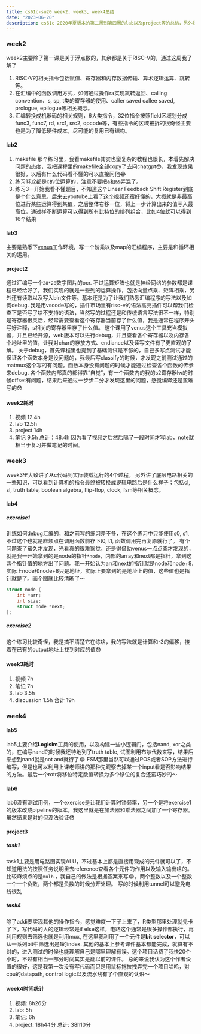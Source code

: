 ```yaml
---
title: cs61c-su20 week2, week3, week4总结
date: "2023-06-20"
description: cs61c 2020年夏版本的第二周到第四周的lab以及project等的总结，另外我统计了自己在每个部分所花的时间
---
```


### week2

week2主要除了第一课是关于浮点数的，其余都是关于RISC-V的，通过这周我了解了
1. RISC-V的相关指令包括赋值、寄存器和内存数据传输、算术逻辑运算、跳转等。
2. 在汇编中的函数调用方式，如何通过操作ra实现跳转返回、calling convention、s, sp, t类的寄存器的使用、caller saved callee saved, prologue, epilogue等相关概念。
3. 汇编转换成机器码的相关规则，6大类指令，32位指令按照field区域划分成func3, func7, rd, src1, src2, opcode等，有些指令的区域被拆的很奇怪主要也是为了降低硬件成本，尽可能的复用已有结构。
#### lab2
1. makefile 那个练习里，我看makefile其实也蛮复杂的教程也很长，本着先解决问题的态度，我把课程里的makefile全部copy了去问chatgpt😳，我发现效果很好，以后有什么代码看不懂的可以直接问他😂
2. 练习1和2都是c的位运算的，注意不要把`&`和`&&`弄混了。
3. 练习3一开始我看不懂题目，不知道这个Linear Feedback Shift Register到底是个什么意思，后来去youtube上看了[这个视频](https://www.youtube.com/watch?v=Ks1pw1X22y4&t=311s)还蛮好懂的，大概就是非最高位进行某些运算得到某值，之后整体右移一位，将上一步计算出来的值写入最高位，通过样不断运算可以得到所有比特位的排列组合，比如4位就可以得到16个结果
#### lab3
主要是熟悉下[venus](https://inst.eecs.berkeley.edu/~cs61c/sp21/resources/venus-reference)工作环境，写一个阶乘以及map的汇编程序，主要是和循环相关的运用。


#### project2
通过汇编写一个`28*28`数字图片的ocr. 不过运算矩阵也就是神经网络的参数都是课程已经给好了，我们实现的就是一些列的运算操作，包括向量点乘、矩阵相乘，另外还有读取以及写入bin文件等。基本还是为了让我们熟悉汇编程序的写法以及如何debug. 我是用vscode写的，插件市场里有risc-v的语法高亮插件可以帮我们检查下是否写了啥不支持的语法，当然写的过程还是和传统语言写法很不一样，特别是寄存器很灵活，经常需要查看这个寄存器当前存了什么值，我是通常在程序开头写好注释，s相关的寄存器里存了什么值。
这个课用了venus这个工具充当模拟器，并且已经开源，web版本可以进行debug，并且查看各个寄存器以及内存各个地址里的值，让我对char的存放方式、endiance以及读写文件有了更直观的了解。
关于debug，首先课程里也提到了基础测试是不够的，自己多写点测试才能保证各个函数本身是没问题的，我最后写classify的时候，才发现之前测试通过的matmux这个写的有问题。函数本身没有问题的时候才能通过检查各个函数的传参来debug. 各个函数内部真的都得靠“自觉”，有一个函数内的我的s2寄存器lw的时候offset有问题，结果后来通过一步步二分才发现这里的问题，感觉编译还是蛮难写的😳
#### week2耗时
1. 视频 12.4h 
2. lab 12.5h
3. project 14h
4. 笔记 9.5h
总计：48.4h
因为看了视频之后然后隔了一段时间才写lab，note就相当于复习并做笔记的时间。

### week3
week3里大致讲了从c代码到实际装载运行的4个过程。
另外讲了底层电路相关的一些知识，可以看到计算机的指令最终被转换成逻辑电路后是什么样子；包括cl, sl, truth table, boolean algebra, flip-flop, clock, fsm等相关概念。
#### lab4
##### exercise1
训练如何debug汇编的，和之前写的练习差不多，在这个练习中只能使用s0, s1, 不过这个也就是麻烦点在调用函数前存下t0, t1, 函数调用完再复原就行了。
有个问题查了蛮久才发现，光看真的很难察觉，还是得借助venus一点点查才发现的，就是我一开始拿到的是node的指针`*node`，内部的array和next都是指针，拿到这两个指针值的地方出了问题。我一开始认为arr和next的指针就是node和node+8. 实际上node和node+8只是地址，实际上要拿到的是地址上的值，这些值也是指针就是了。画个图就比较清晰了～
```c
struct node {
    int *arr;
    int size;
    struct node *next;
};
```
##### exercise2
这个练习比较奇怪，我是搞不清楚它在练啥，我的写法就是计算和-3的偏移，接着在已有的output地址上找到对应的值😳
#### week3耗时
1. 视频 7h
2. 笔记 7h
3. lab 3.5h
4. discussion 1.5h
合计 19h

### week4

#### lab5
lab5主要介绍**Logisim**工具的使用，以及构建一些小逻辑门，包括nand, xor之类的，在编写nand的时候我还特地列了truth table, 试图利用布尔代数来写，结果后来想到nand就是not and就行了😂
FSM那里当然可以通过POS或者SOP方法进行编写，但是也可以利用上课老师讲的那种先观察去掉某一个input看是否影响结果的方法。最后一个rotr将移位特定数值转换为多个移位的复合还蛮巧妙的～
#### lab6
lab6没有测试用例，一个exercise是让我们计算时钟频率，另一个是将exercise1的版本改成pipeline的版本，我这里就是在加法器和乘法器之间加了一个寄存器。虽然结果是对的但没法验证😳

#### project3
##### task1
task1主要是用电路图实现ALU，不过基本上都是直接用现成的元件就可以了，不知道用法的按照任务说明里去reference查看各个元件的作用以及输入输出啥的。
比较麻烦点的是`mulh` ，我自己的做法是根据答案来写😂。两个整数以及一个整数一个一个负数，两个都是负数的时候分开处理。
写的时候利用tunnel可以避免电线很乱
##### task4
除了addi要实现其他的操作指令，感觉难度一下子上来了，R类型那里处理就先卡了下，写代码的人的逻辑经常是if else这样，电路这个通常是很多操作都执行，再利用规则去筛选也就是利用mux, 在这里我利用了一个元件是**bit selector**，可以从一系列bit中筛选出是1的index. 
其他的基本上参考课件基本都能完成，就算有不对的，进入测试的时候也能理解自己是哪里理解有误。这个项目话费了我快20个小时，不过有相当一部分时间其实是翻以前的课件。
总的来说我认为这个作者设置的很好，这是我第一次没有写代码而只是用鼠标拖拉拽弄完一个项目哈哈，对cpu的datapath, control logic以及流水线有了个直观的认识～

#### week4时间统计
1. 视频: 8h26分
2. lab: 5h
3. 笔记: 6h
4. project: 18h44分
总计: 38h10分